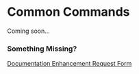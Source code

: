 # Common Commands

Coming soon...

### Something Missing?

<div class="grid-buttons">
    <a href="https://forms.gle/2ZMtwUxg1egV8sHT8" class="btn">Documentation Enhancement Request Form</a>
</div>